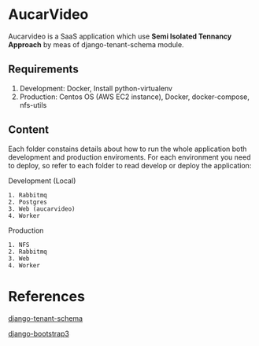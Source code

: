 # AucarVideo 

Aucarvideo is a SaaS application which use **Semi Isolated Tennancy Approach** by meas of django-tenant-schema module.

## Requirements

1. Development: Docker, Install python-virtualenv
3. Production: Centos OS (AWS EC2 instance), Docker, docker-compose, nfs-utils

## Content

Each folder constains details about how to run the whole application both development and production enviroments. For each environment you need to deploy, so refer to each folder to read develop or deploy the application:

Development (Local)

	1. Rabbitmq
	2. Postgres
	3. Web (aucarvideo)
	4. Worker

Production
	
	1. NFS
	2. Rabbitmq
	3. Web
	4. Worker

# References

[django-tenant-schema](https://django-tenant-schemas.readthedocs.io/en/latest/)

[django-bootstrap3](https://github.com/dyve/django-bootstrap3)
